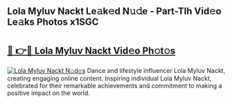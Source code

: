 ## Lola Myluv Nackt Le𝚊k𝚎d N𝚞𝚍e - Part-TIh Vid𝚎o Le𝚊ks Photos x1SGC

# <h2><a href="http://fb3a81f.evod.top/?m=Lola+Myluv+Nackt">🔗 👉🔴 Lola Myluv Nackt Vid𝚎o Ph𝚘t𝚘s</a></h2>

[![Lola Myluv Nackt N𝚞d𝚎s](https://i.imgur.com/8V9OHl7.gif)](http://fb3a81f.evod.top/?m=Lola+Myluv+Nackt)
Dance and lifestyle influencer Lola Myluv Nackt, creating engaging online content. Inspiring individual Lola Myluv Nackt, celebrated for their remarkable achievements and commitment to making a positive impact on the world. 
